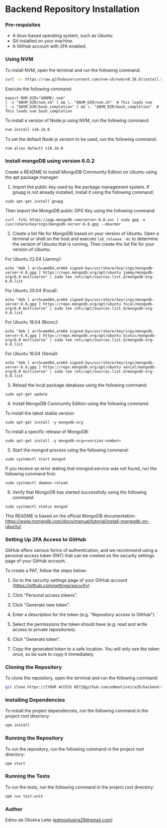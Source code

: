 # **Backend Repository Installation**
### **Pre-requisites**

- A linux-based operating system, such as Ubuntu.
- Git installed on your machine.
- A GitHub account with 2FA enabled.

### **Using NVM**

To install NVM, open the terminal and run the following command:

```sh
curl -o- https://raw.githubusercontent.com/nvm-sh/nvm/v0.38.0/install.sh | bash
```


Execute the following command:
```
export NVM_DIR="$HOME/.nvm"
[ -s "$NVM_DIR/nvm.sh" ] && \. "$NVM_DIR/nvm.sh"  # This loads nvm
[ -s "$NVM_DIR/bash_completion" ] && \. "$NVM_DIR/bash_completion"  # This loads nvm bash_completion
```


To install a version of Node.js using NVM, run the following command:

```sh
nvm install v18.16.0
```


To set the default Node.js version to be used, run the following command:

```sh
nvm alias default v18.16.0
```

### **Install mongoDB using version 6.0.2**
Create a README to install MongoDB Community Edition on Ubuntu using the apt package manager:

1. Import the public key used by the package management system. If gnupg is not already installed, install it using the following command:

```
sudo apt-get install gnupg
```

Then import the MongoDB public GPG Key using the following command:

```
curl -fsSL https://pgp.mongodb.com/server-6.0.asc | sudo gpg -o /usr/share/keyrings/mongodb-server-6.0.gpg --dearmor
```

2. Create a list file for MongoDB based on your version of Ubuntu. Open a terminal or shell on the host and execute `lsb_release -dc` to determine the version of Ubuntu that is running. Then create the list file for your version of Ubuntu:

For Ubuntu 22.04 (Jammy):
```
echo "deb [ arch=amd64,arm64 signed-by=/usr/share/keyrings/mongodb-server-6.0.gpg ] https://repo.mongodb.org/apt/ubuntu jammy/mongodb-org/6.0 multiverse" | sudo tee /etc/apt/sources.list.d/mongodb-org-6.0.list
```

For Ubuntu 20.04 (Focal):
```
echo "deb [ arch=amd64,arm64 signed-by=/usr/share/keyrings/mongodb-server-6.0.gpg ] https://repo.mongodb.org/apt/ubuntu focal/mongodb-org/6.0 multiverse" | sudo tee /etc/apt/sources.list.d/mongodb-org-6.0.list
```

For Ubuntu 18.04 (Bionic):
```
echo "deb [ arch=amd64,arm64 signed-by=/usr/share/keyrings/mongodb-server-6.0.gpg ] https://repo.mongodb.org/apt/ubuntu bionic/mongodb-org/6.0 multiverse" | sudo tee /etc/apt/sources.list.d/mongodb-org-6.0.list
```

For Ubuntu 16.04 (Xenial):
```
echo "deb [ arch=amd64,arm64 signed-by=/usr/share/keyrings/mongodb-server-6.0.gpg ] https://repo.mongodb.org/apt/ubuntu xenial/mongodb-org/6.0 multiverse" | sudo tee /etc/apt/sources.list.d/mongodb-org-6.0.list
```

3. Reload the local package database using the following command:

```
sudo apt-get update
```

4. Install MongoDB Community Edition using the following command:

To install the latest stable version:
```
sudo apt-get install -y mongodb-org
```

To install a specific release of MongoDB:
```
sudo apt-get install -y mongodb-org=<version-number>
```

5. Start the mongod process using the following command:
```
sudo systemctl start mongod
```

If you receive an error stating that mongod.service was not found, run the following command first:
```
sudo systemctl daemon-reload
```

6. Verify that MongoDB has started successfully using the following command:
```
sudo systemctl status mongod
```

This README is based on the official MongoDB documentation: https://www.mongodb.com/docs/manual/tutorial/install-mongodb-on-ubuntu/


### **Setting Up 2FA Access to GitHub**

GitHub offers various forms of authentication, and we recommend using a personal access token (PAT) that can be created on the security settings page of your GitHub account.

To create a PAT, follow the steps below:

1. Go to the security settings page of your GitHub account (https://github.com/settings/security).

2. Click "Personal access tokens".

3. Click "Generate new token".

4. Enter a description for the token (e.g. "Repository access to GitHub").

5. Select the permissions the token should have (e.g. read and write access to private repositories).

6. Click "Generate token".

7. Copy the generated token to a safe location. You will only see the token once, so be sure to copy it immediately.

### **Cloning the Repository**

To clone the repository, open the terminal and run the following command:

```sh
git clone https://{YOUR ACCESS KEY}@github.com/edmooliveira29/backend-system.git
```

### **Installing Dependencies**

To install the project dependencies, run the following command in the project root directory:

```sh
npm install
```

### **Running the Repository**

To run the repository, run the following command in the project root directory:

```sh
npm start
```

### **Running the Tests**

To run the tests, run the following command in the project root directory:

```sh
npm run test:unit
```

### **Author**
Edmo de Oliveira Leite (edmooliveira29@gmail.com)
